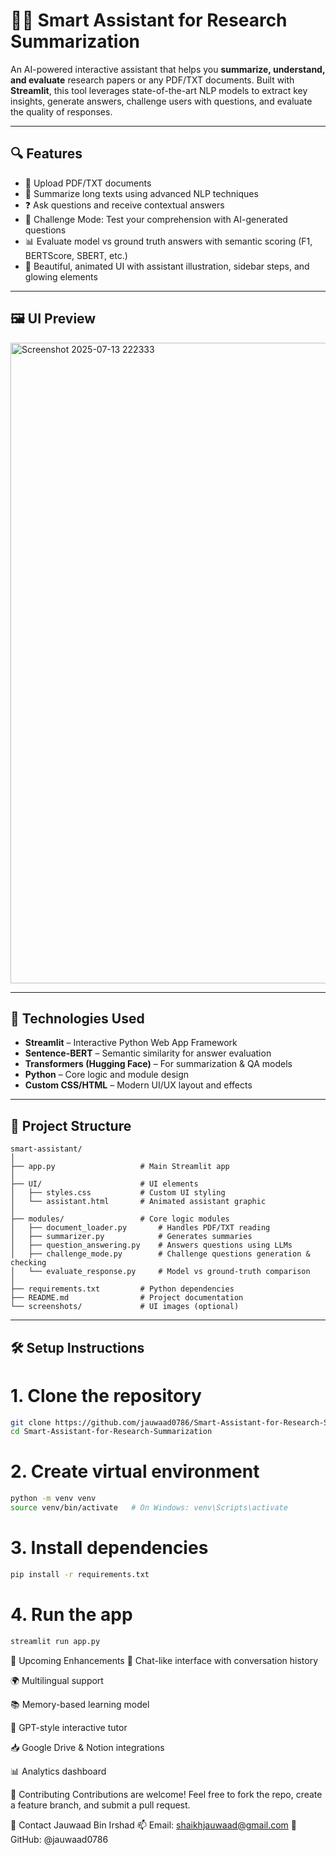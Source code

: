 # 🤖✨ Smart Assistant for Research Summarization

An AI-powered interactive assistant that helps you **summarize, understand, and evaluate** research papers or any PDF/TXT documents. Built with **Streamlit**, this tool leverages state-of-the-art NLP models to extract key insights, generate answers, challenge users with questions, and evaluate the quality of responses.

---

## 🔍 Features

- 📄 Upload PDF/TXT documents  
- 📝 Summarize long texts using advanced NLP techniques  
- ❓ Ask questions and receive contextual answers  
- 🧠 Challenge Mode: Test your comprehension with AI-generated questions  
- 📊 Evaluate model vs ground truth answers with semantic scoring (F1, BERTScore, SBERT, etc.)  
- 🎨 Beautiful, animated UI with assistant illustration, sidebar steps, and glowing elements

---

## 🖼️ UI Preview


<img width="1902" height="1025" alt="Screenshot 2025-07-13 222333" src="https://github.com/user-attachments/assets/3433472f-ffca-47a2-a847-b5a9cff24dd8" />


---

## 🚀 Technologies Used

- **Streamlit** – Interactive Python Web App Framework  
- **Sentence-BERT** – Semantic similarity for answer evaluation  
- **Transformers (Hugging Face)** – For summarization & QA models  
- **Python** – Core logic and module design  
- **Custom CSS/HTML** – Modern UI/UX layout and effects

---

## 📁 Project Structure
```
smart-assistant/
│
├── app.py                   # Main Streamlit app
│
├── UI/                      # UI elements
│   ├── styles.css           # Custom UI styling
│   └── assistant.html       # Animated assistant graphic
│
├── modules/                 # Core logic modules
│   ├── document_loader.py       # Handles PDF/TXT reading
│   ├── summarizer.py            # Generates summaries
│   ├── question_answering.py    # Answers questions using LLMs
│   ├── challenge_mode.py        # Challenge questions generation & checking
│   └── evaluate_response.py     # Model vs ground-truth comparison
│
├── requirements.txt         # Python dependencies
├── README.md                # Project documentation
└── screenshots/             # UI images (optional)
```

---




## 🛠️ Setup Instructions


# 1. Clone the repository
```bash
git clone https://github.com/jauwaad0786/Smart-Assistant-for-Research-Summarization.git
cd Smart-Assistant-for-Research-Summarization
```

# 2. Create virtual environment
```bash
python -m venv venv
source venv/bin/activate   # On Windows: venv\Scripts\activate
```

# 3. Install dependencies
```bash
pip install -r requirements.txt
```

# 4. Run the app
```bash
streamlit run app.py
```

🧩 Upcoming Enhancements
🔗 Chat-like interface with conversation history

🌍 Multilingual support

📚 Memory-based learning model

🧠 GPT-style interactive tutor

📥 Google Drive & Notion integrations

📊 Analytics dashboard

🤝 Contributing
Contributions are welcome!
Feel free to fork the repo, create a feature branch, and submit a pull request.

📧 Contact
Jauwaad Bin Irshad
📫 Email: shaikhjauwaad@gmail.com
🔗 GitHub: @jauwaad0786
